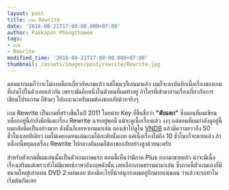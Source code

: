```yaml
---
layout: post
title: เกม Rewrite
date: '2016-08-21T17:00:00.000+07:00'
author: Pakkapon Phongthawee
tags:
- เกม
- Rewrite
modified_time: '2016-08-21T17:00:00.000+07:00'
thumbnail: /assets/images/post/rewrite/Rewrite.jpg
---
```

ตอนแรกผมก็ว่าจะไม่ลงบล็อกเกี่ยวกับเกมแล้ว แต่ไหนๆก็เล่นมาแล้ว ผมก็จะลงบันทึกเนื้อเรื่องของเกมที่เล่นไปในตัวเลยแล้วกัน เพราะมันคือหนึ่งในตัวตนที่ผมทำอยู่ ถ้าใครที่เข้ามาอ่านเรื่องเกี่ยวกับการเขียนโปรแกรม ก็ข้ามๆ ไปเถอะนะครับผมต้องขออภัยด้วยจริงๆ

เกม Rewrite เป็นเกมที่สร้างขึ้นในปี 2011 โดยค่าย Key ที่ขึ้นชื่อว่า **"ตับแตก"** ซึ่งตอนที่ผมเขียนบล็อกอยู่นี้กำลังมีอนิเมะเรื่อง Rewrite ฉายอยู่พอดี แม้จะดูเนื้อเรื่องแล้ว งงๆ แต่ตอนที่ผมกำลังดูอยู่นี้ผมกลับติดเป็นอย่างมาก ดังนั้นก็เลยหาเกมมาเล่น ลองเข้าไปดูใน [VNDB](https://vndb.org/v751) แล้วมีความยาวถึง 50 ชั่วโมงเลยทีเดียว ผมไม่เคยอดทนเล่นเกมได้ละดับนั้นเลย แค่เนื้อเรื่องไม่ถึง 10 ชั่วโมงก็จะตายแล้ว ถ้าบล็อกนี้หยุดลงเรื่อง Rewrite ไปกลางคันผมก็ต้องขออภัยอย่างสูงด้วยนะครับ

สำหรับตัวเกมที่ผมเล่นนั้นเป็นตัวเกมภาคแรก ตอนนี้เห็นว่ามีภาค Plus ออกมาขายแล้ว น่าจะมีเนื้อเรื่องเสริมแต่เพราะยังไม่มีแพทช์ภาษาอังกฤษดังนั้น เลยเลือกภาคธรรมดามาเล่น ซึ่งภาคนี้ตัวเกมเองก็มีขนาดใหญ่เท่าแผ่น DVD 2 แผ่นเลย ต้องมีอะไรที่น่าสนุกรอผมอยู่อีกมากแน่นอน ว่าแล้วจะรอทำไมเริ่มต้นกันเลย
